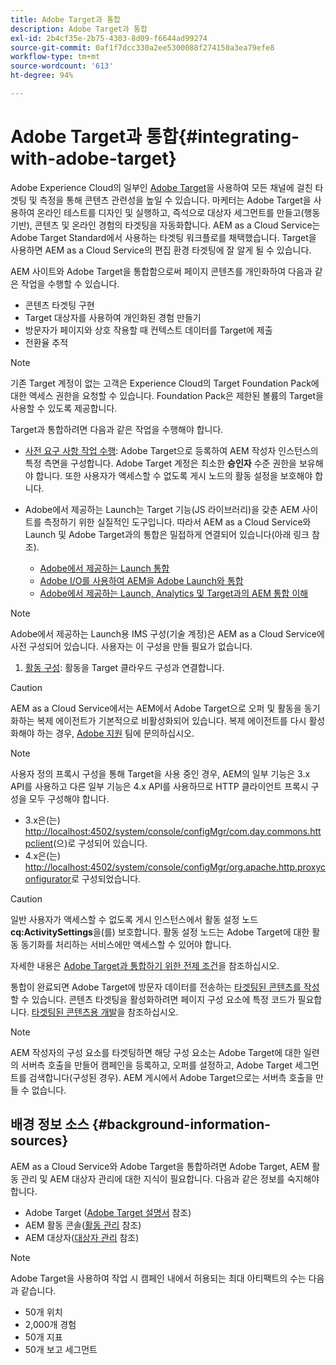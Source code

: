 ```yaml
---
title: Adobe Target과 통합
description: Adobe Target과 통합
exl-id: 2b4cf35e-2b75-4303-8d09-f6644ad99274
source-git-commit: 0af1f7dcc330a2ee5300088f274150a3ea79efe8
workflow-type: tm+mt
source-wordcount: '613'
ht-degree: 94%

---
```


# Adobe Target과 통합{#integrating-with-adobe-target}

Adobe Experience Cloud의 일부인 [Adobe Target](https://business.adobe.com/products/target/adobe-target.html)을 사용하여 모든 채널에 걸친 타겟팅 및 측정을 통해 콘텐츠 관련성을 높일 수 있습니다. 마케터는 Adobe Target을 사용하여 온라인 테스트를 디자인 및 실행하고, 즉석으로 대상자 세그먼트를 만들고(행동 기반), 콘텐츠 및 온라인 경험의 타겟팅을 자동화합니다. AEM as a Cloud Service는 Adobe Target Standard에서 사용하는 타겟팅 워크플로를 채택했습니다. Target을 사용하면 AEM as a Cloud Service의 편집 환경 타겟팅에 잘 알게 될 수 있습니다.

AEM 사이트와 Adobe Target을 통합함으로써 페이지 콘텐츠를 개인화하여 다음과 같은 작업을 수행할 수 있습니다.

* 콘텐츠 타겟팅 구현
* Target 대상자를 사용하여 개인화된 경험 만들기
* 방문자가 페이지와 상호 작용할 때 컨텍스트 데이터를 Target에 제출
* 전환율 추적

>[!NOTE]
>
>기존 Target 계정이 없는 고객은 Experience Cloud의 Target Foundation Pack에 대한 액세스 권한을 요청할 수 있습니다. Foundation Pack은 제한된 볼륨의 Target을 사용할 수 있도록 제공합니다.

Target과 통합하려면 다음과 같은 작업을 수행해야 합니다.

* [사전 요구 사항 작업 수행](https://experienceleague.adobe.com/docs/experience-manager-65/administering/integration/target-requirements.html?lang=ko): Adobe Target으로 등록하여 AEM 작성자 인스턴스의 특정 측면을 구성합니다. Adobe Target 계정은 최소한 **승인자** 수준 권한을 보유해야 합니다. 또한 사용자가 액세스할 수 없도록 게시 노드의 활동 설정을 보호해야 합니다.

* Adobe에서 제공하는 Launch는 Target 기능(JS 라이브러리)을 갖춘 AEM 사이트를 측정하기 위한 실질적인 도구입니다. 따라서 AEM as a Cloud Service와 Launch 및 Adobe Target과의 통합은 밀접하게 연결되어 있습니다(아래 링크 참조).

   * [Adobe에서 제공하는 Launch 통합](https://experienceleague.adobe.com/docs/experience-manager-learn/sites/integrations/experience-platform-data-collection-tags/overview.html?lang=ko)
   * [Adobe I/O를 사용하여 AEM을 Adobe Launch와 통합](https://experienceleague.adobe.com/docs/experience-manager-learn/sites/integrations/experience-platform-data-collection-tags/overview.html?lang=ko)
   * [Adobe에서 제공하는 Launch, Analytics 및 Target과의 AEM 통합 이해](https://experienceleague.adobe.com/docs/experience-manager-learn/sites/integrations/experience-platform-data-collection-tags/overview.html?lang=ko)

>[!NOTE]
>
>Adobe에서 제공하는 Launch용 IMS 구성(기술 계정)은 AEM as a Cloud Service에 사전 구성되어 있습니다. 사용자는 이 구성을 만들 필요가 없습니다.

1. [활동 구성](https://experienceleague.adobe.com/docs/experience-manager-65/authoring/personalization/activitylib.html?lang=ko): 활동을 Target 클라우드 구성과 연결합니다.

>[!CAUTION]
>
>AEM as a Cloud Service에서는 AEM에서 Adobe Target으로 오퍼 및 활동을 동기화하는 복제 에이전트가 기본적으로 비활성화되어 있습니다. 복제 에이전트를 다시 활성화해야 하는 경우, [Adobe 지원](https://experienceleague.adobe.com/ko?support-solution=General#support) 팀에 문의하십시오.

>[!NOTE]
>
>사용자 정의 프록시 구성을 통해 Target을 사용 중인 경우, AEM의 일부 기능은 3.x API를 사용하고 다른 일부 기능은 4.x API를 사용하므로 HTTP 클라이언트 프록시 구성을 모두 구성해야 합니다.
>
>* 3.x은(는) [http://localhost:4502/system/console/configMgr/com.day.commons.httpclient](http://localhost:4502/system/console/configMgr/com.day.commons.httpclient)&#x200B;(으)로 구성되어 있습니다.
>* 4.x은(는) [http://localhost:4502/system/console/configMgr/org.apache.http.proxyconfigurator](http://localhost:4502/system/console/configMgr/org.apache.http.proxyconfigurator)로 구성되었습니다.
>

>[!CAUTION]
>
>일반 사용자가 액세스할 수 없도록 게시 인스턴스에서 활동 설정 노드 **cq:ActivitySettings**&#x200B;을(를) 보호합니다. 활동 설정 노드는 Adobe Target에 대한 활동 동기화를 처리하는 서비스에만 액세스할 수 있어야 합니다.
>
>자세한 내용은 [Adobe Target과 통합하기 위한 전제 조건](https://experienceleague.adobe.com/docs/experience-manager-65/administering/integration/target-requirements.html?lang=ko#securing-the-activity-settings-node)을 참조하십시오.

통합이 완료되면 Adobe Target에 방문자 데이터를 전송하는 [타겟팅된 콘텐츠를 작성](https://experienceleague.adobe.com/docs/experience-manager-65/authoring/personalization/content-targeting-touch.html?lang=ko)할 수 있습니다. 콘텐츠 타겟팅을 활성화하려면 페이지 구성 요소에 특정 코드가 필요합니다. [타겟팅된 콘텐츠용 개발](https://experienceleague.adobe.com/docs/experience-manager-65/developing/personlization/target.html?lang=ko)을 참조하십시오.

>[!NOTE]
>
>AEM 작성자의 구성 요소를 타겟팅하면 해당 구성 요소는 Adobe Target에 대한 일련의 서버측 호출을 만들어 캠페인을 등록하고, 오퍼를 설정하고, Adobe Target 세그먼트를 검색합니다(구성된 경우). AEM 게시에서 Adobe Target으로는 서버측 호출을 만들 수 없습니다.

## 배경 정보 소스 {#background-information-sources}

AEM as a Cloud Service와 Adobe Target을 통합하려면 Adobe Target, AEM 활동 관리 및 AEM 대상자 관리에 대한 지식이 필요합니다. 다음과 같은 정보를 숙지해야 합니다.

* Adobe Target ([Adobe Target 설명서](https://experienceleague.adobe.com/docs/target/using/target-home.html?lang=ko) 참조)
* AEM 활동 콘솔([활동 관리](https://experienceleague.adobe.com/docs/experience-manager-65/authoring/personalization/activitylib.html?lang=ko) 참조)
* AEM 대상자([대상자 관리](https://experienceleague.adobe.com/docs/experience-manager-65/authoring/personalization/managing-audiences.html?lang=ko) 참조)

>[!NOTE]
>
>Adobe Target을 사용하여 작업 시 캠페인 내에서 허용되는 최대 아티팩트의 수는 다음과 같습니다.
>
>* 50개 위치
>* 2,000개 경험
>* 50개 지표
>* 50개 보고 세그먼트
